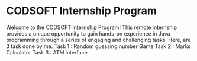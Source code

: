# CODSOFT Internship Program

Welcome to the CODSOFT Internship Program! This remote internship provides a unique opportunity to gain hands-on experience in Java programming through a series of engaging and challenging tasks.
Here, are 3 task done by me.
Task 1 : Random guessing number Game
Task 2 : Marks Calculator
Task 3 : ATM interface
